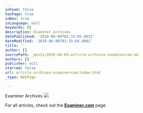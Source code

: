 ```yaml
---
inFeed: false
hasPage: true
inNav: true
inLanguage: null
keywords: []
description: Examiner Archives
datePublished: '2016-06-09T01:33:05.061Z'
dateModified: '2016-06-09T01:33:04.906Z'
title: ''
author: []
sourcePath: _posts/2016-06-09-article-archives-examinercom.md
authors: []
publisher: null
starred: false
url: article-archives-examinercom/index.html
_type: WebPage

---
```

Examiner Archives
![](https://the-grid-user-content.s3-us-west-2.amazonaws.com/5ff840d0-deb4-407d-bf5a-9a9c43a77b68.jpg)

For all articles, check out the [**Examiner.com**][0] page.

[0]: http://www.examiner.com/film-in-new-york/marcos-bernal-salas